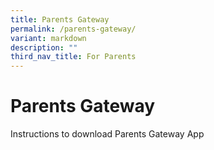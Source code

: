 ```yaml
---
title: Parents Gateway
permalink: /parents-gateway/
variant: markdown
description: ""
third_nav_title: For Parents
---
```

# **Parents Gateway**

Instructions to download Parents Gateway App